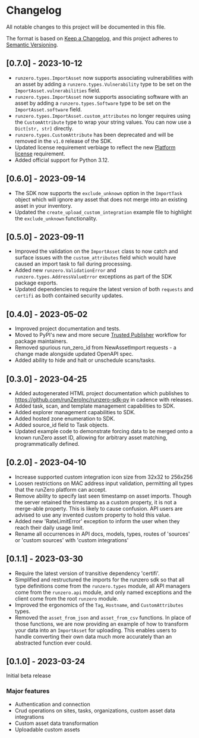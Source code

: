 # Changelog

All notable changes to this project will be documented in this file.

The format is based on [Keep a Changelog](https://keepachangelog.com/en/1.0.0/),
and this project adheres to [Semantic Versioning](https://semver.org/spec/v2.0.0.html).

## [0.7.0] - 2023-10-12

- `runzero.types.ImportAsset` now supports associating vulnerabilities with an asset by adding a `runzero.types.Vulnerability` type to be set on the `ImportAsset.vulnerabilities` field.
- `runzero.types.ImportAsset` now supports associating software with an asset by adding a `runzero.types.Software` type to be set on the `ImportAsset.software` field.
- `runzero.types.ImportAsset.custom_attributes` no longer requires using the `CustomAttribute` type to wrap your string values. You can now use a `Dict[str, str]` directly.
- `runzero.types.CustomAttribute` has been deprecated and will be removed in the `v1.0` release of the SDK.
- Updated license requirement verbiage to reflect the new [Platform license](https://www.runzero.com/product/pricing/) requirement.
- Added official support for Python 3.12.

## [0.6.0] - 2023-09-14

- The SDK now supports the `exclude_unknown` option in the `ImportTask` object which will ignore any asset that does not merge into an existing asset in your inventory.
- Updated the `create_upload_custom_integration` example file to highlight the `exclude_unknown` functionality.

## [0.5.0] - 2023-09-11

- Improved the validation on the `ImportAsset` class to now catch and surface issues with the `custom_attributes` field which would have caused an import task to fail during processing.
- Added new `runzero.ValidationError` and `runzero.types.AddressValueError` exceptions as part of the SDK package exports.
- Updated dependencies to require the latest version of both `requests` and `certifi` as both contained security updates.


## [0.4.0] - 2023-05-02

- Improved project documentation and tests.
- Moved to PyPI's new and more secure [Trusted Publisher](https://blog.pypi.org/posts/2023-04-20-introducing-trusted-publishers/) workflow for package maintainers.
- Removed spurious run_zero_id from NewAssetImport requests - a change made alongside updated OpenAPI spec.
- Added ability to hide and halt or unschedule scans/tasks.


## [0.3.0] - 2023-04-25

- Added autogenerated HTML project documentation which publishes to https://github.com/runZeroInc/runzero-sdk-py in cadence with releases.
- Added task, scan, and template management capabilities to SDK.
- Added explorer management capabilities to SDK.
- Added hosted zone enumeration to SDK.
- Added source_id field to Task objects.
- Updated example code to demonstrate forcing data to be merged onto a known runZero asset ID, allowing
  for arbitrary asset matching, programmatically defined.


## [0.2.0] - 2023-04-10

- Increase supported custom integration icon size from 32x32 to 256x256
- Loosen restrictions on MAC address input validation, permitting all types that the runZero platform can accept.
- Remove ability to specify last seen timestamp on asset imports. Though the server retained the timestamp as a
  custom property, it is not a merge-able property. This is likely to cause confusion. API users are advised
  to use any invented custom property to hold this value.
- Added new 'RateLimitError' exception to inform the user when they reach their daily usage limit.
- Rename all occurrences in API docs, models, types, routes of 'sources' or 'custom sources' with 'custom integrations'


## [0.1.1] - 2023-03-30

- Require the latest version of transitive dependency 'certifi'.
- Simplified and restructured the imports for the runzero sdk so that all type definitions come from the `runzero.types` module, all API managers come from the `runzero.api` module, and only named exceptions and the client come from the root `runzero` module.
- Improved the ergonomics of the `Tag`, `Hostname`, and `CustomAttributes` types.
- Removed the `asset_from_json` and `asset_from_csv` functions. In place of those functions, we are now providing an example of how to transform your data into an `ImportAsset` for uploading. This enables users to handle converting their own data much more accurately than an abstracted function ever could.


## [0.1.0] - 2023-03-24

Initial beta release

### Major features

- Authentication and connection
- Crud operations on sites, tasks, organizations, custom asset data integrations
- Custom asset data transformation
- Uploadable custom assets

